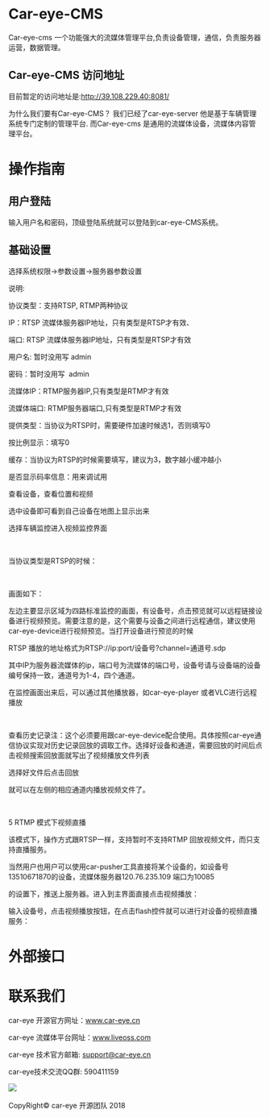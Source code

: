 # Car-eye-CMS

Car-eye-cms 一个功能强大的流媒体管理平台,负责设备管理，通信，负责服务器运营，数据管理。

## Car-eye-CMS 访问地址

目前暂定的访问地址是:http://39.108.229.40:8081/

为什么我们要有Car-eye-CMS？
我们已经了car-eye-server 他是基于车辆管理系统专门定制的管理平台. 而Car-eye-cms 是通用的流媒体设备，流媒体内容管理平台。


# 操作指南


## 用户登陆

输入用户名和密码，顶级登陆系统就可以登陆到car-eye-CMS系统。




## 基础设置


选择系统权限->参数设置->服务器参数设置



说明:

协议类型：支持RTSP, RTMP两种协议

IP：RTSP 流媒体服务器IP地址，只有类型是RTSP才有效、

端口: RTSP 流媒体服务器IP地址，只有类型是RTSP才有效

用户名: 暂时没用写 admin

密码：暂时没用写  admin

流媒体IP：RTMP服务器IP,只有类型是RTMP才有效

流媒体端口: RTMP服务器端口,只有类型是RTMP才有效

提供类型：当协议为RTSP时，需要硬件加速时候选1，否则填写0

按比例显示：填写0

缓存：当协议为RTSP的时候需要填写，建议为3，数字越小缓冲越小

是否显示码率信息：用来调试用



查看设备，查看位置和视频

选中设备即可看到自己设备在地图上显示出来


选择车辆监控进入视频监控界面

 

当协议类型是RTSP的时候：

 

画面如下：



左边主要显示区域为四路标准监控的画面，有设备号，点击预览就可以远程链接设备进行视频预览。需要注意的是，这个需要与设备之间进行远程通信，建议使用car-eye-device进行视频预览。当打开设备进行预览的时候

RTSP 播放的地址格式为RTSP://ip:port/设备号?channel=通道号.sdp

其中IP为服务器流媒体的ip，端口号为流媒体的端口号，设备号请与设备端的设备编号保持一致，通道号为1-4，四个通道。

在监控画面出来后，可以通过其他播放器，如car-eye-player 或者VLC进行远程播放

 

查看历史记录注：这个必须要用跟car-eye-device配合使用。具体按照car-eye通信协议实现对历史记录回放的调取工作。选择好设备和通道，需要回放的时间后点击视频搜索回放面就写出了视频播放文件列表




选择好文件后点击回放

就可以在左侧的相应通道内播放视频文件了。

 

5 RTMP 模式下视频直播

该模式下，操作方式跟RTSP一样，支持暂时不支持RTMP 回放视频文件，而只支持直播服务。

当然用户也用户可以使用car-pusher工具直接将某个设备的，如设备号13510671870的设备，流媒体服务器120.76.235.109 端口为10085

的设置下，推送上服务器。进入到主界面直接点击视频播放：

输入设备号，点击视频播放按钮，在点击flash控件就可以进行对设备的视频直播服务：












# 外部接口


# 联系我们

car-eye 开源官方网址：www.car-eye.cn    

car-eye 流媒体平台网址：www.liveoss.com  

car-eye 技术官方邮箱: support@car-eye.cn

car-eye技术交流QQ群: 590411159        

![](https://github.com/Car-eye-team/Car-eye-server/blob/master/car-server/doc/QQ.jpg)  


CopyRight©  car-eye 开源团队 2018
